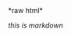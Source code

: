 <div>
  <div>
   *raw html*
  </div>
</div>

<div>
<div>

*this is markdown*

</div>
</div>

<!-- comment
here -->

<!--

*commented out markdown*

-->
